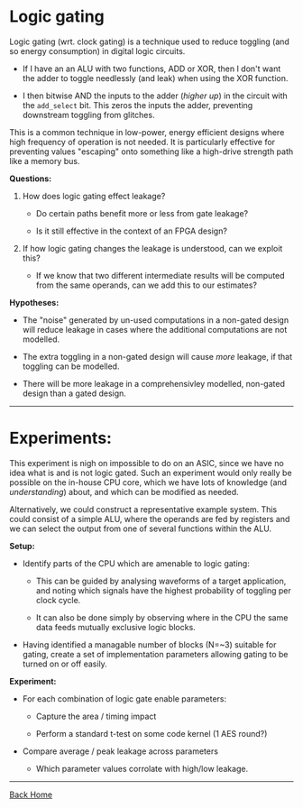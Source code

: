 
# Logic gating

Logic gating (wrt. clock gating) is a technique used to reduce
toggling (and so energy consumption) in digital logic circuits.

- If I have an an ALU with two functions, ADD or XOR, then I don't
  want the adder to toggle needlessly (and leak) when using the XOR
  function.

- I then bitwise AND the inputs to the adder (*higher up*) in the circuit
  with the `add_select` bit. This zeros the inputs the adder, preventing
  downstream toggling from glitches.

This is a common technique in low-power, energy efficient designs
where high frequency of operation is not needed.
It is particularly effective for preventing values "escaping" onto
something like a high-drive strength path like a memory bus.


**Questions:**

1. How does logic gating effect leakage?

   - Do certain paths benefit more or less from gate leakage?

   - Is it still effective in the context of an FPGA design?

2. If how logic gating changes the leakage is understood, can we exploit
   this?

   - If we know that two different intermediate results will be computed
     from the same operands, can we add this to our estimates?


**Hypotheses:**

- The "noise" generated by un-used computations in a non-gated design will
  reduce leakage in cases where the additional computations are not modelled.

- The extra toggling in a non-gated design will cause *more* leakage, if that
  toggling can be modelled.

- There will be more leakage in a comprehensivley modelled, non-gated
  design than a gated design.

---

# Experiments:

This experiment is nigh on impossible to do on an ASIC, since
we have no idea what is and is not logic gated.
Such an experiment would only really be possible on the in-house
CPU core, which we have lots of knowledge (and *understanding*) about, and
which can be modified as needed.

Alternatively, we could construct a representative example system.
This could consist of a simple ALU, where the operands are fed by registers
and we can select the output from one of several functions within the 
ALU.

**Setup:**

- Identify parts of the CPU which are amenable to logic gating:
  
  - This can be guided by analysing waveforms of a target application, and
    noting which signals have the highest probability of toggling per
    clock cycle.

  - It can also be done simply by observing where in the CPU the same data
    feeds mutually exclusive logic blocks.

- Having identified a managable number of blocks (N=~3) suitable for gating,
  create a set of implementation parameters allowing gating to be turned on
  or off easily.

**Experiment:**

- For each combination of logic gate enable parameters:
  
  - Capture the area / timing impact
  
  - Perform a standard t-test on some code kernel (1 AES round?)

- Compare average / peak leakage across parameters

  - Which parameter values corrolate with high/low leakage.

---

[Back Home](../../README.md)
